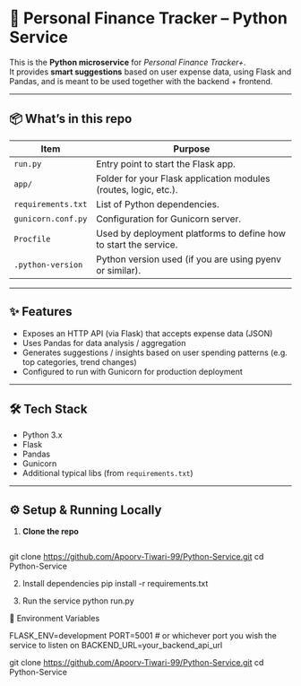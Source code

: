 # 🐍 Personal Finance Tracker – Python Service

This is the **Python microservice** for *Personal Finance Tracker+*.  
It provides **smart suggestions** based on user expense data, using Flask and Pandas, and is meant to be used together with the backend + frontend.

---

## 📦 What’s in this repo

| Item | Purpose |
|---|---|
| `run.py` | Entry point to start the Flask app. |
| `app/` | Folder for your Flask application modules (routes, logic, etc.). |
| `requirements.txt` | List of Python dependencies. |
| `gunicorn.conf.py` | Configuration for Gunicorn server. |
| `Procfile` | Used by deployment platforms to define how to start the service. |
| `.python-version` | Python version used (if you are using pyenv or similar). |

---

## ✨ Features

- Exposes an HTTP API (via Flask) that accepts expense data (JSON)  
- Uses Pandas for data analysis / aggregation  
- Generates suggestions / insights based on user spending patterns (e.g. top categories, trend changes)  
- Configured to run with Gunicorn for production deployment

---

## 🛠️ Tech Stack

- Python 3.x  
- Flask  
- Pandas  
- Gunicorn  
- Additional typical libs (from `requirements.txt`)  

---

## ⚙️ Setup & Running Locally

1. **Clone the repo**

   ```bash
  git clone https://github.com/Apoorv-Tiwari-99/Python-Service.git
  cd Python-Service
  
2.  Install dependencies
   pip install -r requirements.txt

3. Run the service
   python run.py

 🔑 Environment Variables
 
FLASK_ENV=development
PORT=5001                 # or whichever port you wish the service to listen on
BACKEND_URL=your_backend_api_url 


   git clone https://github.com/Apoorv-Tiwari-99/Python-Service.git
   cd Python-Service
